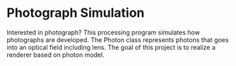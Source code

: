 Photograph Simulation
=======================

Interested in photograph? This processing program simulates how photographs are developed. The Photon class represents photons that goes into an optical field including lens. The goal of this project is to realize a renderer based on photon model.